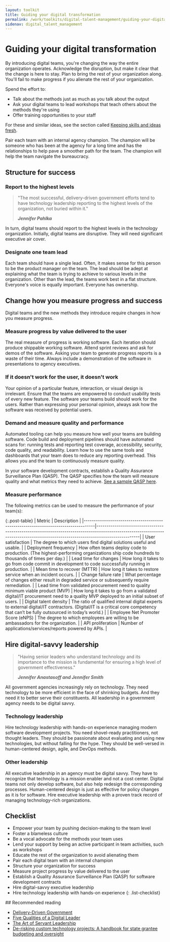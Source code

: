```yaml
---
layout: toolkit
title: Guiding your digital transformation
permalink: /work/toolkits/digital-talent-management/guiding-your-digital-transformation/
sidenav: digital_talent_management
---
```


# Guiding your digital transformation

By introducing digital teams, you're changing the way the entire organization operates. Acknowledge the disruption, but make it clear that the change is here to stay. Plan to bring the rest of your organization along. You'll fail to make progress if you alienate the rest of your organization.

Spend the effort to:

- Talk about the methods just as much as you talk about the output
- Ask your digital teams to lead workshops that teach others about the methods they're using
- Offer training opportunities to your staff

For these and similar ideas, see the section called [Keeping skills and ideas fresh](/work/toolkits/digital-talent-management/keeping-skills-and-ideas-fresh/).

Pair each team with an internal agency champion. The champion will be someone who has been at the agency for a long time and has the relationships to help pave a smoother path for the team. The champion will help the team navigate the bureaucracy.

## Structure for success

### Report to the highest levels

<blockquote class="post-blockquote" cite="https://medium.com/code-for-america/delivery-driven-government-67e698c57c7b">
<p>"The most successful, delivery-driven government efforts tend to have technology leadership reporting to the highest levels of the organization, not buried within it."</p>
<cite><strong>Jennifer Pahlka</strong></cite>
</blockquote>

In turn, digital teams should report to the highest levels in the technology organization. Initially, digital teams are disruptive. They will need significant executive air cover.

### Designate one team lead

Each team should have a single lead. Often, it makes sense for this person to be the product manager on the team. The lead should be adept at explaining what the team is trying to achieve to various levels in the organization. Other than the lead, the teams work best in a flat structure. Everyone's voice is equally important. Everyone has ownership.

## Change how you measure progress and success

Digital teams and the new methods they introduce require changes in how you measure progress.

### Measure progress by value delivered to the user

The real measure of progress is working software. Each iteration should produce shippable working software. Attend sprint reviews and ask for demos of the software. Asking your team to generate progress reports is a waste of their time. Always include a demonstration of the software in presentations to agency executives.

### If it doesn't work for the user, it doesn't work

Your opinion of a particular feature, interaction, or visual design is irrelevant. Ensure that the teams are empowered to conduct usability tests of every new feature. The software your teams build should work for the users. Rather than expressing your personal opinion, always ask how the software was received by potential users.

### Demand and measure quality and performance

Automated tooling can help you measure how well your teams are building software. Code build and deployment pipelines should have automated scans for: running tests and reporting test coverage, accessibility, security, code quality, and readability. Learn how to use the same tools and dashboards that your team does to reduce any reporting overhead. This allows you and the team to continuously measure quality.

In your software development contracts, establish a Quality Assurance Surveillance Plan (QASP). The QASP specifies how the team will measure quality and what metrics they need to achieve. [See a sample QASP here](https://github.com/18F/technology-budgeting/blob/master/handbook.md#appendix-b-sample-quality-assessment-surveillance-plan-qasp).

### Measure performance

The following metrics can be used to measure the performance of your team(s):

{:.post-table}
| Metric | Description |
|-----------------------------------------------------------------------------------|---------------------------------------------------------------------------------------------------------------------------------------------------------------------------------|
| User satisfaction | The degree to which users find digital solutions useful and usable. |
| Deployment frequency | How often teams deploy code to production. (The highest-performing organizations ship code hundreds to thousands of times per day.) |
| Lead time for changes | How long it takes to go from code commit in development to code successfully running in production. |
| Mean time to recover (MTTR) | How long it takes to restore service when an incident occurs. |
| Change failure rate | What percentage of changes either result in degraded service or subsequently require remediation. |
| Lead time from validated procurement need to quality minimum viable product (MVP) | How long it takes to go from a validated digital/IT procurement need to a quality MVP deployed to an initial subset of users. |
| Digital talent density | The ratio of qualified internal digital experts to external digital/IT contractors. (Digital/IT is a critical core competency that can’t be fully outsourced in today’s world.) |
| Employee Net Promoter Score (eNPS) | The degree to which employees are willing to be ambassadors for the organization. |
| API proliferation | Number of applications/services/reports powered by APIs. |

## Hire digital-savvy leadership

<blockquote class="post-blockquote" cite="https://ourpublicservice.org/publications/mobilizing-tech-talent/">
<p>"Having senior leaders who understand technology and its importance to the mission is fundamental for ensuring a high level of government effectiveness."</p>
<cite><strong>Jennifer Anastasoff and Jennifer Smith</strong></cite>
</blockquote>

All government agencies increasingly rely on technology. They need technology to be more efficient in the face of shrinking budgets. And they need it to better serve their constituents. All leadership in a government agency needs to be digital savvy.

### Technology leadership

Hire technology leadership with hands-on experience managing modern software development projects. You need shovel-ready practitioners, not thought leaders. They should be passionate about evaluating and using new technologies, but without falling for the hype. They should be well-versed in human-centered design, agile, and DevOps methods.

### Other leadership

All executive leadership in an agency must be digital savvy. They have to recognize that technology is a mission enabler and not a cost center. Digital teams not only develop software, but also help redesign the corresponding processes. Human-centered design is just as effective for policy changes as it is for software. Hire executive leadership with a proven track record of managing technology-rich organizations.

## Checklist

- Empower your team by pushing decision-making to the team level
- Foster a blameless culture
- Be a vocal advocate for the methods your team uses
- Lend your support by being an active participant in team activities, such as workshops
- Educate the rest of the organization to avoid alienating them
- Pair each digital team with an internal champion
- Structure your organization for success
- Measure project progress by value delivered to the user
- Establish a Quality Assurance Surveillance Plan (QASP) for software development contracts
- Hire digital-savvy executive leadership
- Hire technology leadership with hands-on experience
{: .list-checklist}

<div class="callout--alt" markdown="1">
## Recommended reading

- [Delivery-Driven Government](http://s3-us-west-1.amazonaws.com/codeforamerica-cms1/documents/Delivery-Driven-Government.pdf)
- [Five Qualities of a Digital Leader](https://medium.com/swlh/five-qualities-of-a-digital-leader-9b58c398a312)
- [The Art of Servant Leadership](https://www.shrm.org/resourcesandtools/hr-topics/organizational-and-employee-development/pages/the-art-of-servant-leadership.aspx)
- [De-risking custom technology projects: A handbook for state grantee budgeting and oversight](https://github.com/18F/technology-budgeting/blob/master/handbook.md#appendix-b-sample-quality-assessment-surveillance-plan)
</div>
